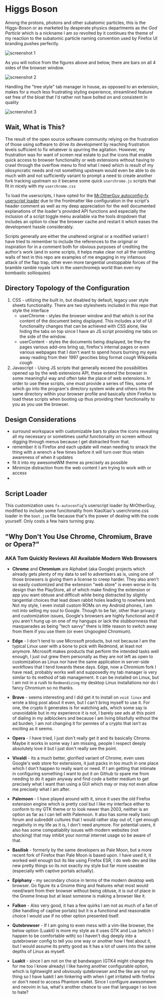 # Higgs Boson 

Among the protons, photons and other subatomic particles, this is the Higgs-Boson or as marketed by desperate physics departments as *the God Particle* which is a nickname I am so revolted by it continues the theme of my reaction to the subatomic particle naming convention used by Firefox UI branding pushes perfectly.   

<img src="assets/1.png" alt="screenshot 1">

<p>As you will notice from the figures above and below, there are bars on all 4 sides of the browser window.</p>

<img src="assets/2.png" alt="screenshot 2">
<p>Handling the "tree style" tab manager in house, as opposed to an extension, makes for a much less frustrating styling experience, streamlined feature set free of the bloat that I'd rather not have bolted on and consistent in quality</p>
<img src="assets/3.png" alt="screenshot 3">

## Wait, What is This?

The result of the open source software community relying on the frustration of those using software to drive its development by reaching frustration levels sufficient to fix whatever is spurring the agitation. However, my frustration was for want of screen real estate to put the icons that enable quick access to browser functionality or web extensions without having to crawl through the overflow menu to find what I need which is result of my idiosyncratic needs and not something upstream would even be able to do much with and not sufficiently variant to prompt a need to create another fork tracking upstream so it became some quick `userchrome.js` scripts that fit in nicely with my `userchrome.css` 

To load the userscripts, I have opted for the [Mr.OtherGuy autoconfig-fx userscript loader](https://github.com/MrOtherGuy/fx-autoconfig) due to the frontmatter like configuration in the script's header comment as well as my deep appreciation for the well documented explanations of the loader's provided API functions and especially the inclusion of a script toggle menu available via the tools dropdown that includes an option to clear the browser cache and restart it which eases the development hassle considerably. 

Scripts generally are either the unaltered original or a modified variant I have tried to remember to include the references to the original or inspiration for in a comment both for obvious purposes of crediting the author's work (and in some scripts, it helps make clear not all the rambling walls of text in this repo are examples of me engaging in my infamous attack of the flap trap, other even more tangential unstoppable forces of the bramble ramble royale lurk in the userchromejs world than even my bombastic soliloquies)

## Directory Topology of the Configuration

1. CSS - utilizing the built in, but disabled by default, legacy user style sheets functionality. There are two stylesheets included in this repo that style the interface
   - userChrome - styles the browser window and that which is not the content of the document being displayed. This includes a lot of UI functionality changes that can be achieved with CSS alone, like hiding the tabs on top since I have an JS script providing me tabs on the side of the window.
   - userContent - styles the documents being displayed, be they the pages various add-ons bring up, firefox's internal pages or even various webpages that I don't want to spend hours burning my eyes away reading from their 1997 geocities blog format _cough_ Wikipedia _cough_
2. Javascript - Using JS scripts that generally exceed the possibilities opened up by the web extensions API, these extend the browser in some meaningful way and often take the place of web extensions. In order to use these scripts, one must provide a series of files, some of which go into the program's directory system wide and others into the same directory within your browser profile and basically shim Firefox to load these scripts when booting up thus providing their functionality to you as you use the browser.

## Design Considerations

- surround workspace with customizable bars to place the icons revealing all my necessary or sometimes useful functionality on screen without digging through menus because I get distracted from that.
- remember it is Firefox and each update will mean needing to smack the thing with a wrench a few times before it will turn over thus retain awareness of when it updates 
- fit it into my awesomeWM theme as precisely as possible 
- Minimize distraction from the web content I am trying to work with or access
- 

## Script Loader

This customization uses `fx-autoconfig`'s userscript loader by MrOtherGuy, modified to include some funcitonality from XiaoXiao's userchrome.css loader in the `boot.jsm` file because that's the power of dealing with the code yourself. Only costs a few hairs turning gray.

## "Why Don't You Use Chrome, Chromium, Brave or Opera?"

### AKA Tom Quickly Reviews All Available Modern Web Browsers

- **Chrome** and **Chromium** are Alphabet (aka Google) projects which already gets plenty of my data to sell to advertisers as is, using one of those browsers is giving them a license to creep harder. They also aren't so easily customized and the extension "web store" is even worse in its design than the PlayStore, all of which make finding the extension or app you want obtuse and difficult while being distracted by slightly tangential choices that lead down rabbit holes leading to nowhere land. Not my style, I even install custom ROMs on my Android phones, I am not into selling my soul to Google. Though to be fair, other than privacy and customization issues, Google's browsers are highly functional and if you aren't hung up on one of my hangups or lack the stubbornness that masquerades as being "tech savvy" there is little reason to switch away from them if you use them (or even Ungoogled Chromium).

- **Edge** - I don't tend to use Microsoft products, but not because I am the typical Linux user with a bone to pick with Redmond, at least not anymore. Microsoft makes products that perform the intended tasks well enough, I just out grew them personally as they are not left as open to customization as Linux nor have the same application in server-side workflows that I tend towards these days. Edge, now a Chromium fork I have read, probably works well and supposedly my tab manager is very similar to its method of tab management. It can be installed on Linux, but I am not in a rush to `Redmondizing` my desktop Linux installations nor do I fancy Chromium so no thanks.

- **Brave** - seems interesting and I did get it to install on `void linux` and wrote a blog post about it even, but I can't bring myself to use it. For one, the crypto it generates is for watching ads, which some say is unavoidable but in my experience it is not, I barely see ads at this point of dialing in my adblockers and because I am living blissfully without the ad burden, I am not changing it for pennies of a crypto that isn't as exciting as it seems.

- **Opera** - I have tried, I just don't really get it and its basically Chrome. Maybe it works in some way I am missing, people I respect deeply absolutely love it but I just don't really see the point.

- **Vivaldi** - Its a much better, glorified variant of Chrome, even uses Google's web store for extensions, it just packs in too much in one place which I don't happen to really want or need. If I am getting that intimate in configuring something I want to put it on Github to spare me from needing to do it again anyway and find code a better medium to get precisely what I want than using a GUI which may or may not even allow me precisely what I am after.

- **Palemoon** - I have played around with it, since it uses the old Firefox extension engine which is pretty cool but I like my interface either to conform to my GTK theme or to look newer than 2003, neither is an option as far as I can tell with Palemoon. It also has some really toxic forum and subreddit cultures that I would rather stay out of, I get enough negativity in my life as it is, I don't need anymore. For potential users, it also has some compatiablity issues with modern websites (not shocking) that may inhibit your normal internet usage so be aware of that.

- **Basilisk** - formerly by the same developers as Pale Moon, but a more recent fork of Firefox than Pale Moon is based upon. I have used it, it worked well enough but its like using Firefox ESR, I do web dev and like new pretty things so its not exactly my style but far more useable (especially with captive portals actually).

- **Epiphany** - my secondary choice in terms of the modern desktop web browser. Go figure its a Gnome thing and features what most would need/want from their browser without being obtuse, it is out of place in the Gnome lineup but at least someone is making a browser like it.

- **Falkon** - Also very good, it has a few quirks I am not as much of a fan of (like handling of captive portals) but it is a functional and reasonable choice I would use if no other option presented itself.

- **Qutebrowser** - If I am going to even mess with a vim-like browser, the below option (Luakit) is more my style as it uses GTK and Lua (which I happen to be comfortable with) so I haven't dug deeply into a qutebrowser config to tell you one way or another how I feel about it, but I would assume its pretty good as it has a lot of users into the same depths of Linux as myself.

- **Luakit** - since I am not on the qt bandwagon (GTK4 might change this for me too I know already) I like having another configurable option, which is lightweight and obviously qutebrowser and the like are not my thing so I have luakit I am tinkering with when I get irritated with firefox or don't need to access Phantom wallet. Since I configure awesomewm and neovim in lua, what's another chance to use that language I so love to hate?
